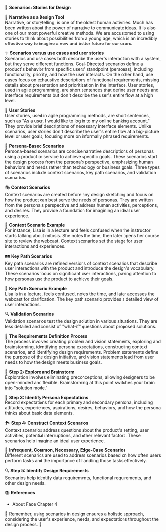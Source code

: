 📜 **Scenarios: Stories for Design**

📖 **Narrative as a Design Tool**  
Narrative, or storytelling, is one of the oldest human activities. Much has been written about the power of narrative to communicate ideas. It is also one of our most powerful creative methods. We are accustomed to using stories to think about possibilities from a young age, which is an incredibly effective way to imagine a new and better future for our users.

✨ **Scenarios versus use cases and user stories**  
Scenarios and use cases both describe the user's interaction with a system, but they serve different functions. Goal-Directed scenarios define a product's behavior from specific users' standpoint (personas), including functionality, priority, and how the user interacts. On the other hand, use cases focus on exhaustive descriptions of functional requirements, missing details about presentation and prioritization in the interface. User stories, used in agile programming, are short sentences that define user needs and interface requirements but don't describe the user's entire flow at a high level.

📃 **User Stories**  
User stories, used in agile programming methods, are short sentences, such as "As a user, I would like to log in to my online banking account." They provide brief descriptions of necessary interface elements. Unlike scenarios, user stories don't describe the user's entire flow at a big-picture level or user goals, focusing more on informally phrased requirements.

👥 **Persona-Based Scenarios**  
Persona-based scenarios are concise narrative descriptions of personas using a product or service to achieve specific goals. These scenarios start the design process from the persona's perspective, emphasizing human behaviors and needs rather than technology or business goals. Three types of scenarios include context scenarios, key path scenarios, and validation scenarios.

🎭 **Context Scenarios**  
Context scenarios are created before any design sketching and focus on how the product can best serve the needs of personas. They are written from the persona's perspective and address human activities, perceptions, and desires. They provide a foundation for imagining an ideal user experience.

📌 **Context Scenario Example**  
For instance, Lisa is in a lecture and feels confused when the instructor starts talking about mitosis. She notes the time, then later opens her course site to review the webcast. Context scenarios set the stage for user interactions and experiences.

🛤️ **Key Path Scenarios**  
Key path scenarios are refined versions of context scenarios that describe user interactions with the product and introduce the design's vocabulary. These scenarios focus on significant user interactions, paying attention to how personas use the product to achieve their goals.

🔑 **Key Path Scenario Example**  
Lisa is in a lecture, feels confused, notes the time, and later accesses the webcast for clarification. The key path scenario provides a detailed view of user interactions.

🔍 **Validation Scenarios**  
Validation scenarios test the design solution in various situations. They are less detailed and consist of "what-if" questions about proposed solutions.

🔑 **The Requirements Definition Process**  
The process involves creating problem and vision statements, exploring and brainstorming, identifying persona expectations, constructing context scenarios, and identifying design requirements. Problem statements define the purpose of the design initiative, and vision statements lead from user needs to how the design meets business goals.

🚀 **Step 2: Explore and Brainstorm**  
Exploration involves eliminating preconceptions, allowing designers to be open-minded and flexible. Brainstorming at this point switches your brain into "solution mode."

👤 **Step 3: Identify Persona Expectations**  
Record expectations for each primary and secondary persona, including attitudes, experiences, aspirations, desires, behaviors, and how the persona thinks about basic data elements.

🏞️ **Step 4: Construct Context Scenarios**  
Context scenarios address questions about the product's setting, user activities, potential interruptions, and other relevant factors. These scenarios help imagine an ideal user experience.

🚧 **Infrequent, Common, Necessary, Edge-Case Scenarios**  
Different scenarios are used to address scenarios based on how often users perform tasks and the importance of handling those tasks effectively.

🔍 **Step 5: Identify Design Requirements**  
Scenarios help identify data requirements, functional requirements, and other design needs.

📚 **References**  
- About Face Chapter 4

🚀 Remember, using scenarios in design ensures a holistic approach, considering the user's experience, needs, and expectations throughout the design process. 🎨
